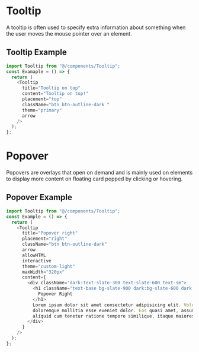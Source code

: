 # Tooltip

A tooltip is often used to specify extra information about something when the user moves the mouse pointer over an element.

## Tooltip Example

```js
import Tooltip from "@/components/Tooltip";
const Examaple = () => {
  return (
    <Tooltip
      title="Tooltip on top"
      content="Tooltip on top!"
      placement="top"
      className="btn btn-outline-dark "
      theme="primary"
      arrow
    />
  );
};
```

# Popover

Popovers are overlays that open on demand and is mainly used on elements to display more content on floating card popped by clicking or hovering.

## Popover Example

```js
import Tooltip from "@/components/Tooltip";
const Example = () => {
  return (
    <Tooltip
      title="Popover right"
      placement="right"
      className="btn btn-outline-dark"
      arrow
      allowHTML
      interactive
      theme="custom-light"
      maxWidth="320px"
      content={
        <div className="dark:text-slate-300 text-slate-600 text-sm">
          <h1 className="text-base bg-slate-900 dark:bg-slate-600 dark:bg-opacity-70 text-white rounded-t px-[9px] mt-[-5px] mx-[-9px] mb-3 py-2">
            Popover Right
          </h1>
          Lorem ipsum dolor sit amet consectetur adipisicing elit. Voluptas reprehenderit
          doloremque mollitia esse eveniet dolor. Eos quasi amet, assumenda omnis
          aliquid cum tenetur ratione tempore similique, itaque maiores et vel.
        </div>
      }
    />
  );
};
```

